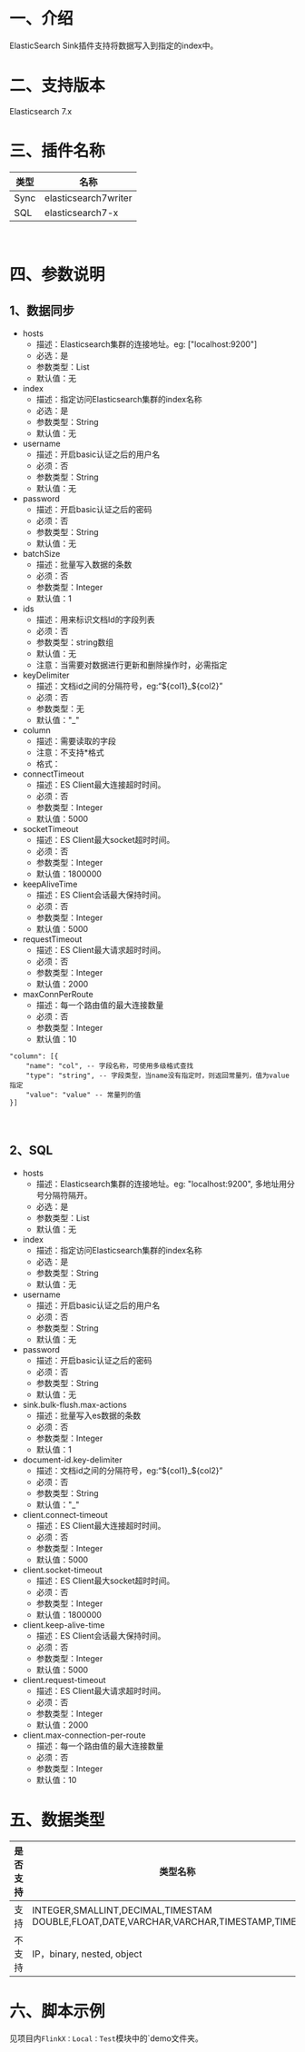 # 一、介绍
ElasticSearch Sink插件支持将数据写入到指定的index中。
​

# 二、支持版本
Elasticsearch 7.x
​

# 三、插件名称


| 类型|名称|
| ---- | ----|
| Sync | elasticsearch7writer |
| SQL | elasticsearch7-x |

​

# 四、参数说明


## 1、数据同步

- hosts
   - 描述：Elasticsearch集群的连接地址。eg: ["localhost:9200"]
   - 必选：是
   - 参数类型：List<String>
   - 默认值：无
- index
   - 描述：指定访问Elasticsearch集群的index名称
   - 必选：是
   - 参数类型：String
   - 默认值：无
- username
   - 描述：开启basic认证之后的用户名
   - 必须：否
   - 参数类型：String
   - 默认值：无
- password
   - 描述：开启basic认证之后的密码
   - 必须：否
   - 参数类型：String
   - 默认值：无
- batchSize
   - 描述：批量写入数据的条数
   - 必须：否
   - 参数类型：Integer
   - 默认值：1
- ids
   - 描述：用来标识文档Id的字段列表
   - 必须：否
   - 参数类型：string数组
   - 默认值：无
   - 注意：当需要对数据进行更新和删除操作时，必需指定
- keyDelimiter
   - 描述：文档id之间的分隔符号，eg:“${col1}_${col2}”
   - 必须：否
   - 参数类型：无
   - 默认值："_"
- column
   - 描述：需要读取的字段
   - 注意：不支持*格式
   - 格式：
- connectTimeout
    - 描述：ES Client最大连接超时时间。
    - 必须：否
    - 参数类型：Integer
    - 默认值：5000
- socketTimeout
    - 描述：ES Client最大socket超时时间。
    - 必须：否
    - 参数类型：Integer
    - 默认值：1800000
- keepAliveTime
    - 描述：ES Client会话最大保持时间。
    - 必须：否
    - 参数类型：Integer
    - 默认值：5000
- requestTimeout
    - 描述：ES Client最大请求超时时间。
    - 必须：否
    - 参数类型：Integer
    - 默认值：2000
- maxConnPerRoute
    - 描述：每一个路由值的最大连接数量
    - 必须：否
    - 参数类型：Integer
    - 默认值：10
```
"column": [{
    "name": "col", -- 字段名称，可使用多级格式查找
    "type": "string", -- 字段类型，当name没有指定时，则返回常量列，值为value指定
    "value": "value" -- 常量列的值
}]
```
​

## 2、SQL

- hosts
   - 描述：Elasticsearch集群的连接地址。eg: "localhost:9200", 多地址用分号分隔符隔开。
   - 必选：是
   - 参数类型：List<String>
   - 默认值：无
- index
   - 描述：指定访问Elasticsearch集群的index名称
   - 必选：是
   - 参数类型：String
   - 默认值：无
- username
   - 描述：开启basic认证之后的用户名
   - 必须：否
   - 参数类型：String
   - 默认值：无
- password
   - 描述：开启basic认证之后的密码
   - 必须：否
   - 参数类型：String
   - 默认值：无
- sink.bulk-flush.max-actions
   - 描述：批量写入es数据的条数
   - 必须：否
   - 参数类型：Integer
   - 默认值：1
- document-id.key-delimiter
   - 描述：文档id之间的分隔符号，eg:“${col1}_${col2}”
   - 必须：否
   - 参数类型：String
   - 默认值："_"
- client.connect-timeout
    - 描述：ES Client最大连接超时时间。
    - 必须：否
    - 参数类型：Integer
    - 默认值：5000
- client.socket-timeout
    - 描述：ES Client最大socket超时时间。
    - 必须：否
    - 参数类型：Integer
    - 默认值：1800000
- client.keep-alive-time
    - 描述：ES Client会话最大保持时间。
    - 必须：否
    - 参数类型：Integer
    - 默认值：5000
- client.request-timeout
    - 描述：ES Client最大请求超时时间。
    - 必须：否
    - 参数类型：Integer
    - 默认值：2000
- client.max-connection-per-route
    - 描述：每一个路由值的最大连接数量
    - 必须：否
    - 参数类型：Integer
    - 默认值：10

# 五、数据类型

|是否支持 | 类型名称 |
| --- | --- |
| 支持 |INTEGER,SMALLINT,DECIMAL,TIMESTAM DOUBLE,FLOAT,DATE,VARCHAR,VARCHAR,TIMESTAMP,TIME,BYTE|
| 不支持 | IP，binary, nested, object|

# 六、脚本示例
见项目内`FlinkX：Local：Test`模块中的`demo文件夹。
